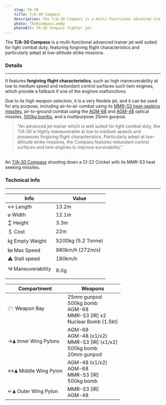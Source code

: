 ```yaml
---
    slug: TA-30
    title: T/A-30 Compass
    description: The T/A-30 Compass is a multi-functional advanced trainer jet well suited for light combat duty, featuring forgiving flight characteristics
    photo: TA30compass.webp
    photoAlt: TA-30 Compass fighter jet
---
```


The **T/A-30 Compass** is a multi-functional advanced trainer jet well suited for light combat duty, featuring forgiving flight characteristics and particularly adept at low-altitude strike missions. 


### Details 
---
It features **forgiving flight characteristics**, such as high maneuverability at low to medium speed and redundant control surfaces such twin engines, which provide a fallback if one of the engines malfunctions. 

Due to its high weapon selection, it is a very flexible jet, and it can be used for any purpose, including air-to-air combat using its [MMR-S3 heat-seeking missiles](/w/MMR-S3), air-to-ground combat using the [AGM-68](/w/AGM-68) and [AGM-48](/w/AGM-48) optical missiles, [500kg bombs](/w/500kg-bomb), and a multipurpose 25mm gunpod.


> "An advanced jet trainer which is well suited for light combat duty, the T/A-30 is highly maneuverable at low to medium speeds and possesses forgiving flight characteristics. Particularly adept at low-altitude strike missions, the Compass features redundant control surfaces and twin engines to improve survivability."

<span class="imageBox" style="max-width: 288px;">
  <Vid global="true" loop="true" autoplay="true" muted="true" name="shootingdown.webm" thumb="shootingdownthumbnail.webp" lossless="shootingdown.mov" width="288" {slug} />
  <br>
  An <a href="/w/TA-30">T/A-30 Compass</a> shooting down a CI-22 Cricket with its MMR-S3 heat seeking missiles.
</span>


### Technical Info
---


<span class="inlineChildren">
<span class="firstColumn">

| Info              | Value        |
| -----------       | -----------        |
| ↔ Length          | 13.2m              |
| ⌀ Width           | 12.1m              |
| ↕ Height          | 3.3m               |
| ＄ Cost           | 22m                |
| ㎏ Empty Weight   | 5200kg (5.2 Tonne) |
| ㎞ Max Speed      | 980km/h (272m/s)   |
| ⚠ Stall speed    | 180km/h            |
| ༄ Maneuverability | 8.0g               |

</span>

<span class="firstColumn" >


| Compartment     | Weapons        |
| -----------       | -----------        |
| 🗁  Weapon Bay    | 25mm gunpod<br>500kg bomb<br>AGM-68<br>MMR-S3 [IR] x2<br>Nuclear Bomb (1.5kt)   |
| →🛦 Inner Wing Pylons | AGM-68<br>AGM-48 (x1/x2)<br>MMR-S3 [IR] (x1/x2)<br>500kg bomb<br>20mm gunpod   |
| ↔🛦 Middle Wing Pylon   | AGM-48 (x1/x2)<br>AGM-68<br>MMR-S3 [IR]<br>500kg bomb               |
| ←🛦 Outer Wing Pylon    | MMR-S3 [IR]<br>AGM-48                |

</span>
</span>

<Gallery>
    <Pic name="TA-30 Bombing airport by alexphan5404.webp" alt="A TA-30 jet after dropping a bomb on City airbase, while smoke is billowing from destroyed buildings" width="350px" subpath="gallery" responsive={true} {slug}/> 
    <Pic name="TA-30 Cockpit view by sirinfernos.webp" alt="Cockpit view of the TA-30 jet while on the ground taxiing, while a SFB-81 Darkreach is taking off from the runway" width="350px" subpath="gallery" responsive={true} {slug}/>  
    <Pic name="TA-30 Upside down Dogfight by filfio.webp" alt="An enemy TA-30 jet chasing another TA-30 jet in a dogfight, while one of them is upside down close to the ground" width="350px" subpath="gallery" responsive={true} {slug}/> 
    <Pic name="FS-12 and TA-30 dogfight by captin12234.webp" alt="An FS-12 Revoker and a TA-30 Compass in a dogfight, the FS-12 has been destroyed by the TA-30s guns and is on fire" global={true} width="350px" subpath="gallery" responsive={true} {slug}/> 
    <Pic name="TA-30 Jet chase at twilight by 1701.webp" alt="A TA-30 jet flying during sunset after another TA-30 which is smoking from damage" width="350px" subpath="gallery" responsive={true} {slug}/>
    <Pic name="TA-30 Ground strike by alexphan5404.webp" alt="A TA-30 jet banking away after striking a ground target with its rocket, while looking at the explosion from the vehicle" width="350px" subpath="gallery" responsive={true} {slug}/>
    <Pic name="TA-30 Cuddle puddle by alexandor.webp" alt="A TA-30 jet parked on the ground while it's dark outside, next to several other crashed TA-30s on the runway" width="350px" subpath="gallery" responsive={true} {slug}/>
    <Pic name="TA-30 Explosion and shockwave by df_cwb.webp" alt="A TA-30 looking at a large explosion with a shockwave from a nuclear bomb it had dropped" width="350px" subpath="gallery" responsive={true} {slug}/>
    <Pic name="FS-12 Tandem Flight by alexphan5404.webp" alt="FS-12 flying alongside a TA-30 Compass and a SFB-81 Darkreach" width="350px" subpath="gallery" responsive={true} global={true} {slug}/> 
    <Pic name="TA-30 Shooting missile by alexphan5404.webp" alt="Bottom view of a TA-30 jet after it had fired its missile at a target" width="350px" subpath="gallery" responsive={true} {slug}/> 
</Gallery>

<script>
    import Vid from "$lib/vid.svelte"
    import Pic from "$lib/pic.svelte"
    import Gallery from "$lib/gallery.svelte"
</script>
